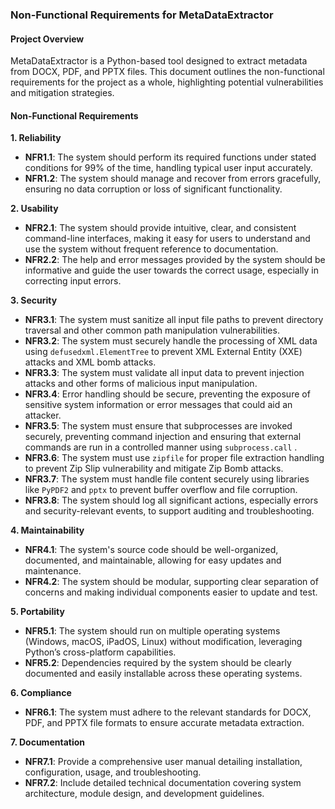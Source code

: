 ### Non-Functional Requirements for MetaDataExtractor

#### Project Overview
MetaDataExtractor is a Python-based tool designed to extract metadata from DOCX, PDF, and PPTX files. This document outlines the non-functional requirements for the project as a whole, highlighting potential vulnerabilities and mitigation strategies.

#### Non-Functional Requirements

**1. Reliability**
- **NFR1.1**: The system should perform its required functions under stated conditions for 99% of the time, handling typical user input accurately.
- **NFR1.2**: The system should manage and recover from errors gracefully, ensuring no data corruption or loss of significant functionality.

**2. Usability**
- **NFR2.1**: The system should provide intuitive, clear, and consistent command-line interfaces, making it easy for users to understand and use the system without frequent reference to documentation.
- **NFR2.2**: The help and error messages provided by the system should be informative and guide the user towards the correct usage, especially in correcting input errors.

**3. Security**
- **NFR3.1**: The system must sanitize all input file paths to prevent directory traversal and other common path manipulation vulnerabilities.
- **NFR3.2**: The system must securely handle the processing of XML data using `defusedxml.ElementTree` to prevent XML External Entity (XXE) attacks and XML bomb attacks.
- **NFR3.3**: The system must validate all input data to prevent injection attacks and other forms of malicious input manipulation.
- **NFR3.4**: Error handling should be secure, preventing the exposure of sensitive system information or error messages that could aid an attacker.
- **NFR3.5**: The system must ensure that subprocesses are invoked securely, preventing command injection and ensuring that external commands are run in a controlled manner using `subprocess.call` .
- **NFR3.6**: The system must use `zipfile` for proper file extraction handling to prevent Zip Slip vulnerability and mitigate Zip Bomb attacks.
- **NFR3.7**: The system must handle file content securely using libraries like `PyPDF2` and `pptx` to prevent buffer overflow and file corruption.
- **NFR3.8**: The system should log all significant actions, especially errors and security-relevant events, to support auditing and troubleshooting.

**4. Maintainability**
- **NFR4.1**: The system's source code should be well-organized, documented, and maintainable, allowing for easy updates and maintenance.
- **NFR4.2**: The system should be modular, supporting clear separation of concerns and making individual components easier to update and test.

**5. Portability**
- **NFR5.1**: The system should run on multiple operating systems (Windows, macOS, iPadOS, Linux) without modification, leveraging Python’s cross-platform capabilities.
- **NFR5.2**: Dependencies required by the system should be clearly documented and easily installable across these operating systems.

**6. Compliance**
- **NFR6.1**: The system must adhere to the relevant standards for DOCX, PDF, and PPTX file formats to ensure accurate metadata extraction.

**7. Documentation**
- **NFR7.1**: Provide a comprehensive user manual detailing installation, configuration, usage, and troubleshooting.
- **NFR7.2**: Include detailed technical documentation covering system architecture, module design, and development guidelines.
